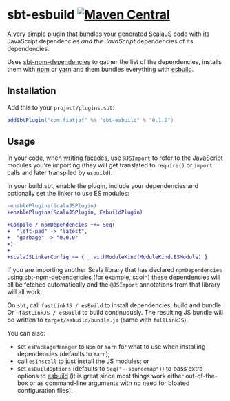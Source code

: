 # sbt-esbuild [![Maven Central](https://maven-badges.herokuapp.com/maven-central/com.fiatjaf/sbt-esbuild_2.12_1.0/badge.svg)](https://repo1.maven.org/maven2/com/fiatjaf/sbt-esbuild_2.12_1.0/)

A very simple plugin that bundles your generated ScalaJS code with its JavaScript dependencies _and the JavaScript_ dependencies of its dependencies.

Uses [sbt-npm-dependencies](https://github.com/davenverse/sbt-npm-dependencies) to gather the list of the dependencies, installs them with [npm](https://www.npmjs.com) or [yarn](https://yarnpkg.com) and them bundles everything with [esbuild](https://esbuild.github.io/).

## Installation

Add this to your `project/plugins.sbt`:

```scala
addSbtPlugin("com.fiatjaf" %% "sbt-esbuild" % "0.1.0")
```

## Usage

In your code, when [writing facades](http://www.scala-js.org/doc/interoperability/facade-types.html), use `@JSImport` to refer to the JavaScript modules you're importing (they will get translated to `require()` or `import` calls and later transpiled by `esbuild`).

In your build.sbt, enable the plugin, include your dependencies and optionally set the linker to use ES modules:

```diff
-enablePlugins(ScalaJSPlugin)
+enablePlugins(ScalaJSPlugin, EsbuildPlugin)

+Compile / npmDependencies ++= Seq(
+  "left-pad" -> "latest",
+  "garbage" -> "0.0.0"
+)
+
+scalaJSLinkerConfig ~= { _.withModuleKind(ModuleKind.ESModule) }
```

If you are importing another Scala library that has declared `npmDependencies` using [sbt-npm-dependencies](https://github.com/davenverse/sbt-npm-dependencies) (for example, [scoin](https://github.com/fiatjaf/scoin)) these dependencies will all be fetched automatically and the `@JSImport` annotations from that library will all work.

On `sbt`, call `fastLinkJS / esBuild` to install dependencies, build and bundle. Or `~fastLinkJS / esBuild` to build continuously. The resulting JS bundle will be written to `target/esbuild/bundle.js` (same with `fullLinkJS`).

You can also:
  - set `esPackageManager` to `Npm` or `Yarn` for what to use when installing dependencies (defaults to `Yarn`);
  - call `esInstall` to just install the JS modules; or
  - set `esBuildOptions` (defaults to `Seq("--sourcemap")`) to pass extra options to [esbuild](https://esbuild.github.io/api/#simple-options) (it is great since most things work either out-of-the-box or as command-line arguments with no need for bloated configuration files).

